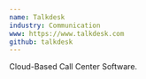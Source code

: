 ```yaml
---
name: Talkdesk
industry: Communication
www: https://www.talkdesk.com
github: talkdesk
---
```

Cloud-Based Call Center Software.
